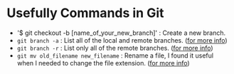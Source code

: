 # Usefully Commands in Git

- '$ git checkout -b [name_of_your_new_branch]' : Create a new branch.
- `git branch -a` : List all of the local and remote branches. ([for more info](http://gitready.com/intermediate/2009/02/13/list-remote-branches.html))
- `git branch -r` : List only all of the remote branches. ([for more info](http://gitready.com/intermediate/2009/02/13/list-remote-branches.html))
- `git mv old_filename new_filename` : Rename a file, I found it useful when I needed to change the file extension. ([for more info](https://help.github.com/articles/renaming-a-file-using-the-command-line/))
